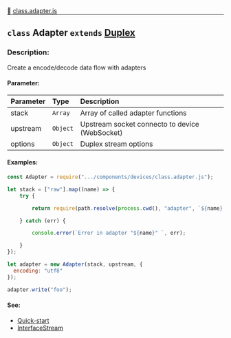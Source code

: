 <div class="mb-0">
    🔗 <a class="source-code" target="_blank"
        href="https://github.com/OpenHausIO/backend/blob/dev&#x2F;components&#x2F;devices&#x2F;class.adapter.js">class.adapter.js</a>
</div>
<hr style="margin: 0 !important" />

<!-- CLASS -->

<!-- GENERAL -->
## `class` Adapter  `extends`  [Duplex](https://nodejs.org/dist/latest-v16.x/docs/api/stream.html#class-streamduplex)  
### Description:

Create a encode/decode data flow with adapters

<!-- GENERAL -->

<!-- PARAMETER -->
#### Parameter:
| Parameter | Type       | Description    |
| :-------- | :--------- |:------------- |
| stack | `Array` |  Array of called adapter functions |
| upstream | `Object` |  Upstream socket connecto to device (WebSocket) |
| options | `Object` |  Duplex stream options |
<!-- PARAMETER -->

<!-- PROPERTIES -->
<!-- PROPERTIES -->

<!-- EVENTS -->
<!-- EVENTS -->

<!-- EXAMPLES -->
#### Examples:
        
```js
const Adapter = require(".../components/devices/class.adapter.js");

let stack = ["raw"].map((name) => {
    try {

        return require(path.resolve(process.cwd(), "adapter", `${name}.js`))();

    } catch (err) {

        console.error(`Error in adapter "${name}" `, err);

    }
});

let adapter = new Adapter(stack, upstream, {
  encoding: "utf8"
});

adapter.write("foo");
```

<!-- EXAMPLES -->

<!-- LINKS -->
#### See:
- [Quick-start](/backend/backend/quick-start?id=dataflow)<br />
- [InterfaceStream](/backend/backend/components/devices/class.interfaceStream.js)<br />
<!-- LINKS -->

<!-- CLASS -->



<!-- METHODS -->
<!-- METHODS -->



<!-- DESCRIPTION -->
<!-- DESCRIPTION -->